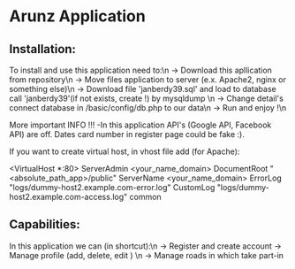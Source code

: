 # Arunz Application



## Installation:
  To install and use this application need to:\n
  -> Download this apllication from repository\n
  -> Move files application to server (e.x. Apache2, nginx or something else)\n
  -> Download file 'janberdy39.sql' and load to database call 'janberdy39'(if not exists, create !) by mysqldump \n
  -> Change detail's connect database in /basic/config/db.php to our data\n
  -> Run and enjoy !\n

More important INFO !!!
-In this application API's (Google API, Facebook API) are off. Dates card number in register page could be fake :).

If you want to create virtual host, in vhost file add (for Apache):
 
 <VirtualHost *:80>
    ServerAdmin <your_name_domain>
    DocumentRoot "<absolute_path_app>/public"
    ServerName <your_name_domain>
    ErrorLog "logs/dummy-host2.example.com-error.log"
    CustomLog "logs/dummy-host2.example.com-access.log" common
</VirtualHost>

## Capabilities:
  In this application we can (in shortcut):\n
  -> Register and create account
  -> Manage profile (add, delete, edit ) \n
  -> Manage roads in which take part-in

